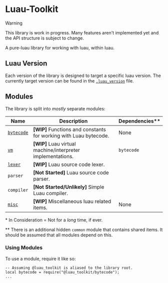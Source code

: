 # Luau-Toolkit

> [!WARNING]
> This library is work in progress. Many features aren't implemented yet and the
> API structure is subject to change.

A pure-luau library for working with luau, within luau.

## Luau Version

Each version of the library is designed to target a specific luau version. The
currently target version can be found in the [`.luau_version`](./.luau_version)
file.

## Modules

The library is split into _mostly_ separate modules:

| Name                      | Description                                                        | Dependencies\*\* |
| ------------------------- | ------------------------------------------------------------------ | ---------------- |
| [`bytecode`](./bytecode/) | **\[WIP]** Functions and constants for working with Luau bytecode. | None             |
| [`vm`](./vm/)             | **\[WIP]** Luau virtual machine/interpreter implementations.       | `bytecode`       |
| [`lexer`](./lexer/)       | **\[WIP]** Luau source code lexer.                                 |                  |
| `parser`                  | **\[Not Started]** Luau source code parser.                        |                  |
| `compiler`                | **\[Not Started/Unlikely]** Simple Luau compiler.                  |                  |
| [`misc`](./misc/)         | **\[WIP]** Miscellaneous luau related items.                       | None             |

\* In Consideration = Not for a _long_ time, if ever.

\*\* There is an additional hidden `common` module that contains shared items.
It should be assumed that all modules depend on this.

### Using Modules

To use a module, require it like so:

```luau
-- Assuming @luau_toolkit is aliased to the library root.
local bytecode = require("@luau_toolkit/bytecode");
...
```
